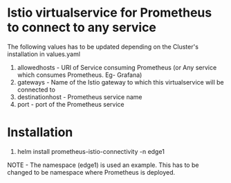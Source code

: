 # Istio virtualservice for Prometheus to connect to any service

The following values has to be updated depending on the Cluster's installation in values.yaml

1. allowedhosts - URI of Service consuming Prometheus (or Any service which consumes Prometheus. Eg- Grafana)
2. gateways - Name of the Istio gateway to which this virtualservice will be connected to
3. destinationhost - Prometheus service name
4. port - port of the Prometheus service

# Installation
1. helm install prometheus-istio-connectivity -n edge1

NOTE - The namespace (edge1) is used an example. This has to be changed to be namespace where Prometheus is deployed.
